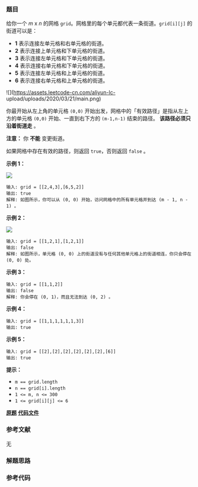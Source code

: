 ### 题目
给你一个 _m_ x _n_ 的网格 `grid`。网格里的每个单元都代表一条街道。`grid[i][j]` 的街道可以是：

  * **1** 表示连接左单元格和右单元格的街道。
  * **2** 表示连接上单元格和下单元格的街道。
  * **3**  表示连接左单元格和下单元格的街道。
  * **4** 表示连接右单元格和下单元格的街道。
  * **5** 表示连接左单元格和上单元格的街道。
  * **6** 表示连接右单元格和上单元格的街道。

![](https://assets.leetcode-cn.com/aliyun-lc-
upload/uploads/2020/03/21/main.png)

你最开始从左上角的单元格 `(0,0)` 开始出发，网格中的「有效路径」是指从左上方的单元格 `(0,0)` 开始、一直到右下方的 `(m-1,n-1)`
结束的路径。 **该路径必须只沿着街道走** 。

**注意：** 你 **不能** 变更街道。

如果网格中存在有效的路径，则返回 `true`，否则返回 `false` 。



**示例 1：**

![](https://assets.leetcode-cn.com/aliyun-lc-upload/uploads/2020/03/21/e1.png)

    
    
    输入: grid = [[2,4,3],[6,5,2]]
    输出: true
    解释: 如图所示，你可以从 (0, 0) 开始，访问网格中的所有单元格并到达 (m - 1, n - 1) 。
    

**示例 2：**

![](https://assets.leetcode-cn.com/aliyun-lc-upload/uploads/2020/03/21/e2.png)

    
    
    输入: grid = [[1,2,1],[1,2,1]]
    输出: false
    解释: 如图所示，单元格 (0, 0) 上的街道没有与任何其他单元格上的街道相连，你只会停在 (0, 0) 处。
    

**示例 3：**

    
    
    输入: grid = [[1,1,2]]
    输出: false
    解释: 你会停在 (0, 1)，而且无法到达 (0, 2) 。
    

**示例 4：**

    
    
    输入: grid = [[1,1,1,1,1,1,3]]
    输出: true
    

**示例 5：**

    
    
    输入: grid = [[2],[2],[2],[2],[2],[2],[6]]
    输出: true
    



**提示：**

  * `m == grid.length`
  * `n == grid[i].length`
  * `1 <= m, n <= 300`
  * `1 <= grid[i][j] <= 6`

 **[原题](https://leetcode-cn.com/problems/check-if-there-is-a-valid-path-in-a-grid/)**    **[代码文件]()**


### 参考文献
无

### 解题思路




### 参考代码

```go


```




